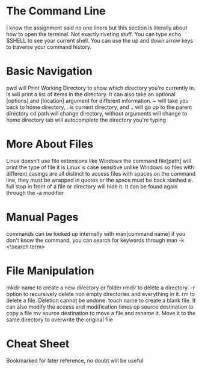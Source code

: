 # The Command Line
I know the assignment said no one liners but this section is literally about how to open the terminal. Not exactly riveting stuff. You can type echo $SHELL
to see your current shell. You can use the up and down arrow keys to traverse your command history.

# Basic Navigation
pwd will Print Working Directory to show which directory you're currently in.
ls will print a list of items in the directory. It can also take an optional \[options] and \[location] argument for different information.
~ will take you back to home directory, . is current directory, and .. will go up to the parent directory
cd path will change directory, without arguments will change to home directory
tab will autocomplete the directory you're typing

# More About Files
Linux doesn't use file extensions like Windows
the command file\[path\] will print the type of file it is
Linux is case sensitive unlike Windows so files with different casings are all distinct
to access files with spaces on the command line, they must be wrapped in quotes or the space must be back slashed
a . full stop in front of a file or directory will hide it. It can be found again through the -a modifier

# Manual Pages
commands can be looked up internally with man\[command name\]
if you don't know the command, you can search for keywords through man -k <\search term\>

# File Manipulation
mkdir name to create a new directory or folder
rmdir to delete a directory. -r option to recursively delete non empty directories and everything in it.
rm to delete a file.
Deletion cannot be undone.
touch name to create a blank file. It can also modify the access and modification times
cp source destination to copy a file
mv source destination to move a file and rename it. Move it to the same directory to overwrite the original file

# Cheat Sheet
Bookmarked for later reference, no doubt will be useful

